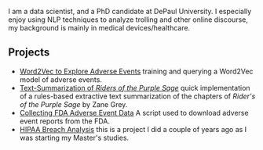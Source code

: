 I am a data scientist, and a PhD candidate at DePaul University. I especially enjoy using NLP techniques to analyze trolling and other online discourse, my background is mainly in medical devices/healthcare.

## Projects
 - [Word2Vec to Explore Adverse Events](https://github.com/jianbide/fda-adverse-event-analysis/blob/main/Word2Vec%20Notebook.ipynb) training and querying a Word2Vec model of adverse events. 
 - [Text-Summarization of *Riders of the Purple Sage*](https://github.com/jianbide/riders-of-the-purple-sage-analysis/blob/main/Auto-Summarization.ipynb) quick implementation of a rules-based extractive text summarization of the chapters of *Rider's of the Purple Sage* by Zane Grey.
 - [Collecting FDA Adverse Event Data](https://github.com/pjachim/fda-adverse-event-analysis/Collect%20Adverse%20Event%20Data.ipynb) A script used to download adverse event reports from the FDA.
 - [HIPAA Breach Analysis](https://github.com/pjachim/HIPAA_Breach_Classification/blob/master/HIPAA%20Breach%20Classification.ipynb) this is a project I did a couple of years ago as I was starting my Master's studies.
